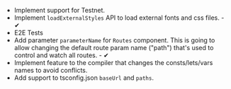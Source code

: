 - Implement support for Testnet.
- Implement `loadExternalStyles` API to load external fonts and css files. - ✔
- E2E Tests
- Add parameter `parameterName` for `Routes` component. This is going to allow changing the default route param name ("path") that's used to control and watch all routes. - ✔
- Implement feature to the compiler that changes the consts/lets/vars names to avoid conflicts.
- Add support to tsconfig.json `baseUrl` and `paths`.
